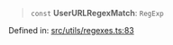 > `const` **UserURLRegexMatch**: `RegExp`

Defined in: [src/utils/regexes.ts:83](https://github.com/bhavjitChauhan/khan-api/blob/67d30ab4498111952301bcaddbef9a132bf75105/src/utils/regexes.ts#L83)
